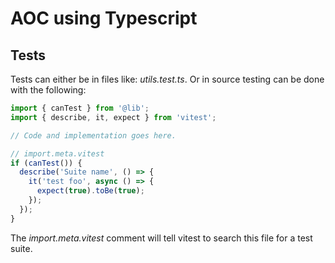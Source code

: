 # AOC using Typescript

## Tests

Tests can either be in files like: *utils.test.ts*. Or in source testing can be done with the following:

```js
import { canTest } from '@lib';
import { describe, it, expect } from 'vitest';

// Code and implementation goes here.

// import.meta.vitest
if (canTest()) {
  describe('Suite name', () => {
    it('test foo', async () => {
      expect(true).toBe(true);
    });
  });
}

```

The *import.meta.vitest* comment will tell vitest to search this file for a test suite.
